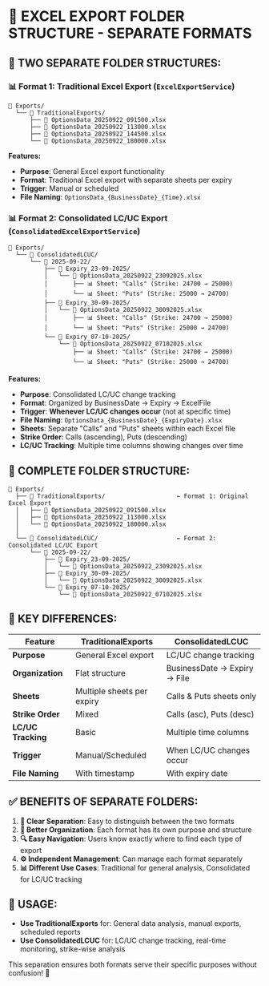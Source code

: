# 📁 EXCEL EXPORT FOLDER STRUCTURE - SEPARATE FORMATS

## **🎯 TWO SEPARATE FOLDER STRUCTURES:**

### **📊 Format 1: Traditional Excel Export (`ExcelExportService`)**
```
📁 Exports/
  └── 📁 TraditionalExports/
      ├── 📄 OptionsData_20250922_091500.xlsx
      ├── 📄 OptionsData_20250922_113000.xlsx
      ├── 📄 OptionsData_20250922_144500.xlsx
      └── 📄 OptionsData_20250922_180000.xlsx
```

**Features:**
- **Purpose**: General Excel export functionality
- **Format**: Traditional Excel export with separate sheets per expiry
- **Trigger**: Manual or scheduled
- **File Naming**: `OptionsData_{BusinessDate}_{Time}.xlsx`

### **📊 Format 2: Consolidated LC/UC Export (`ConsolidatedExcelExportService`)**
```
📁 Exports/
  └── 📁 ConsolidatedLCUC/
      └── 📁 2025-09-22/
          ├── 📁 Expiry_23-09-2025/
          │   └── 📄 OptionsData_20250922_23092025.xlsx
          │       ├── 📊 Sheet: "Calls" (Strike: 24700 → 25000)
          │       └── 📊 Sheet: "Puts" (Strike: 25000 → 24700)
          ├── 📁 Expiry_30-09-2025/
          │   └── 📄 OptionsData_20250922_30092025.xlsx
          │       ├── 📊 Sheet: "Calls" (Strike: 24700 → 25000)
          │       └── 📊 Sheet: "Puts" (Strike: 25000 → 24700)
          └── 📁 Expiry_07-10-2025/
              └── 📄 OptionsData_20250922_07102025.xlsx
                  ├── 📊 Sheet: "Calls" (Strike: 24700 → 25000)
                  └── 📊 Sheet: "Puts" (Strike: 25000 → 24700)
```

**Features:**
- **Purpose**: Consolidated LC/UC change tracking
- **Format**: Organized by BusinessDate → Expiry → ExcelFile
- **Trigger**: **Whenever LC/UC changes occur** (not at specific time)
- **File Naming**: `OptionsData_{BusinessDate}_{ExpiryDate}.xlsx`
- **Sheets**: Separate "Calls" and "Puts" sheets within each Excel file
- **Strike Order**: Calls (ascending), Puts (descending)
- **LC/UC Tracking**: Multiple time columns showing changes over time

## **🎯 COMPLETE FOLDER STRUCTURE:**

```
📁 Exports/
  ├── 📁 TraditionalExports/                    ← Format 1: Original Excel Export
  │   ├── 📄 OptionsData_20250922_091500.xlsx
  │   ├── 📄 OptionsData_20250922_113000.xlsx
  │   └── 📄 OptionsData_20250922_180000.xlsx
  │
  └── 📁 ConsolidatedLCUC/                      ← Format 2: Consolidated LC/UC Export
      └── 📁 2025-09-22/
          ├── 📁 Expiry_23-09-2025/
          │   └── 📄 OptionsData_20250922_23092025.xlsx
          ├── 📁 Expiry_30-09-2025/
          │   └── 📄 OptionsData_20250922_30092025.xlsx
          └── 📁 Expiry_07-10-2025/
              └── 📄 OptionsData_20250922_07102025.xlsx
```

## **🎯 KEY DIFFERENCES:**

| Feature | TraditionalExports | ConsolidatedLCUC |
|---------|-------------------|------------------|
| **Purpose** | General Excel export | LC/UC change tracking |
| **Organization** | Flat structure | BusinessDate → Expiry → File |
| **Sheets** | Multiple sheets per expiry | Calls & Puts sheets only |
| **Strike Order** | Mixed | Calls (asc), Puts (desc) |
| **LC/UC Tracking** | Basic | Multiple time columns |
| **Trigger** | Manual/Scheduled | When LC/UC changes occur |
| **File Naming** | With timestamp | With expiry date |

## **✅ BENEFITS OF SEPARATE FOLDERS:**

1. **🎯 Clear Separation**: Easy to distinguish between the two formats
2. **📁 Better Organization**: Each format has its own purpose and structure
3. **🔍 Easy Navigation**: Users know exactly where to find each type of export
4. **⚙️ Independent Management**: Can manage each format separately
5. **📊 Different Use Cases**: Traditional for general analysis, Consolidated for LC/UC tracking

## **🎯 USAGE:**

- **Use TraditionalExports** for: General data analysis, manual exports, scheduled reports
- **Use ConsolidatedLCUC** for: LC/UC change tracking, real-time monitoring, strike-wise analysis

This separation ensures both formats serve their specific purposes without confusion! 🎉


